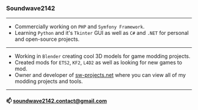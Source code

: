 ### Soundwave2142

---
- Commercially working on `PHP` and `Symfony Framework`.
- Learning `Python` and it's `Tkinter` GUI as well as `C#` and `.NET` for personal and open-source projects.
---
- Working in `Blender` creating cool 3D models for game modding projects.
- Created mods for `ETS2`, `KF2`, `L4D2` as well as looking for new games to mod.
- Owner and developer of [sw-projects.net](https://sw-projects.net/mods/) where you can view all of my modding projects and tools.
---

#### 📫 [soundwave2142.contact@gmail.com](mailto:soundwave2142.contact@gmail.com)

